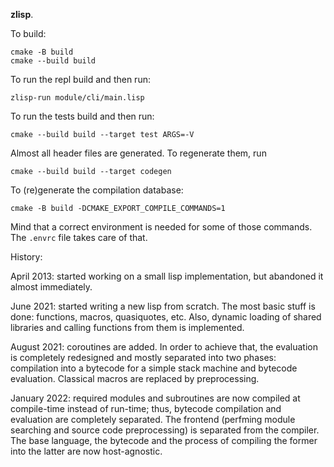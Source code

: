 **zlisp**.

To build:
```
cmake -B build
cmake --build build
```

To run the repl build and then run:
```
zlisp-run module/cli/main.lisp
```

To run the tests build and then run:
```
cmake --build build --target test ARGS=-V
```

Almost all header files are generated.
To regenerate them, run
```
cmake --build build --target codegen
```

To (re)generate the compilation database:
```
cmake -B build -DCMAKE_EXPORT_COMPILE_COMMANDS=1
```

Mind that a correct environment is needed for some of those commands.
The `.envrc` file takes care of that.

History:

April 2013: started working on a small lisp implementation,
but abandoned it almost immediately.

June 2021: started writing a new lisp from scratch.
The most basic stuff is done: functions, macros,
quasiquotes, etc. Also, dynamic loading of shared libraries and
calling functions from them is implemented.

August 2021: coroutines are added.
In order to achieve that, the evaluation is completely
redesigned and mostly separated into two phases:
compilation into a bytecode for a simple stack machine
and bytecode evaluation.
Classical macros are replaced by preprocessing.

January 2022: required modules and subroutines
are now compiled at compile-time instead of run-time;
thus, bytecode compilation and evaluation are completely separated.
The frontend (perfming module searching and source code preprocessing)
is separated from the compiler.
The base language, the bytecode and the process of compiling
the former into the latter are now host-agnostic.

